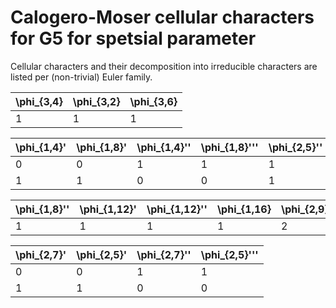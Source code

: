 # Calogero-Moser cellular characters for G5 for spetsial parameter

Cellular characters and their decomposition into irreducible characters are listed per (non-trivial) Euler family.

| \phi_{3,4}| \phi_{3,2}| \phi_{3,6} |
| ----| ----| ---- |
| 1| 1| 1 |

| \phi_{1,4}'| \phi_{1,8}'| \phi_{1,4}''| \phi_{1,8}'''| \phi_{2,5}''| \phi_{2,3}'| \phi_{2,3}''| \phi_{2,1} |
| ----| ----| ----| ----| ----| ----| ----| ---- |
| 0| 0| 1| 1| 1| 1| 1| 1 |
| 1| 1| 0| 0| 1| 1| 1| 1 |

| \phi_{1,8}''| \phi_{1,12}'| \phi_{1,12}''| \phi_{1,16}| \phi_{2,9} |
| ----| ----| ----| ----| ---- |
| 1| 1| 1| 1| 2 |

| \phi_{2,7}'| \phi_{2,5}'| \phi_{2,7}''| \phi_{2,5}''' |
| ----| ----| ----| ---- |
| 0| 0| 1| 1 |
| 1| 1| 0| 0 |


